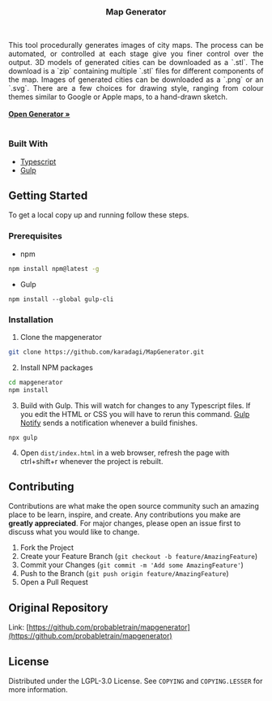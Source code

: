 <br />
<p align="center">

  <h3 align="center">Map Generator</h3>
    <br />
  <p align="justify">
    This tool procedurally generates images of city maps. The process can be automated, or controlled at each stage give you finer control over the output. 3D models of generated cities can be downloaded as a `.stl`. The download is a `zip` containing multiple `.stl` files for different components of the map. Images of generated cities can be downloaded as a `.png` or an `.svg`. There are a few choices for drawing style, ranging from colour themes similar to Google or Apple maps, to a hand-drawn sketch.
    <br />
    <br />
    <a href="https://karadagi.github.io/MapGenerator/"><strong>Open Generator »</strong></a>
    <br />
    <br />
  </p>
</p>

### Built With

* [Typescript](https://www.typescriptlang.org/)
* [Gulp](https://gulpjs.com/)


## Getting Started

To get a local copy up and running follow these steps.

### Prerequisites


* npm
```sh
npm install npm@latest -g
```

* Gulp
```
npm install --global gulp-cli
```

### Installation
 
1. Clone the mapgenerator
```sh
git clone https://github.com/karadagi/MapGenerator.git
```
2. Install NPM packages
```sh
cd mapgenerator
npm install
```
3. Build with Gulp. This will watch for changes to any Typescript files. If you edit the HTML or CSS you will have to rerun this command. [Gulp Notify](https://github.com/mikaelbr/gulp-notify) sends a notification whenever a build finishes.
```
npx gulp
```
4. Open `dist/index.html` in a web browser, refresh the page with ctrl+shift+r whenever the project is rebuilt.


## Contributing

Contributions are what make the open source community such an amazing place to be learn, inspire, and create. Any contributions you make are **greatly appreciated**. For major changes, please open an issue first to discuss what you would like to change.

1. Fork the Project
2. Create your Feature Branch (`git checkout -b feature/AmazingFeature`)
3. Commit your Changes (`git commit -m 'Add some AmazingFeature'`)
4. Push to the Branch (`git push origin feature/AmazingFeature`)
5. Open a Pull Request


## Original Repository

Link: [https://github.com/probabletrain/mapgenerator](https://github.com/probabletrain/mapgenerator)



## License

Distributed under the LGPL-3.0 License. See `COPYING` and `COPYING.LESSER` for more information.
